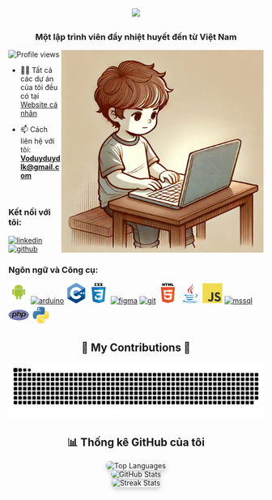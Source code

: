 <h1 align="center">
    <img src="https://readme-typing-svg.herokuapp.com/?font=Righteous&size=35&center=true&vCenter=true&width=500&height=70&duration=4000&lines=Xin+chào!+👋;+Tôi+là+Kelvin+Vo!;" />
</h1>

<h3 align="center">Một lập trình viên đầy nhiệt huyết đến từ Việt Nam</h3>


  <img src="https://komarev.com/ghpvc/?username=joinney&label=Profile%20views&color=0e75b6&style=flat" alt="Profile views" />



 <img align="right" alt="Coding" width="400" src="https://github.com/Joinney/Joinney/blob/main/teopc.png" >


<br>

- 👨‍💻 Tất cả các dự án của tôi đều có tại [Website cá nhân](https://joinney.github.io/web-cv/)

- 📫 Cách liên hệ với tôi: **<a href="mailto:Voduyduydlk@gmail.com">Voduyduydlk@gmail.com</a>**

<br>

<h3 align="left">Kết nối với tôi:</h3>
<p align="left">
  <a href="https://linkedin.com" target="_blank"><img src="https://www.vectorlogo.zone/logos/linkedin/linkedin-icon.svg" alt="linkedin" width="40" height="40" style="margin-right: 10px;" /></a>
  <a href="https://github.com/joinney" target="_blank"><img src="https://www.vectorlogo.zone/logos/github/github-icon.svg" alt="github" width="40" height="40" style="margin-right: 10px;" /></a>
</p>

<h3 align="left">Ngôn ngữ và Công cụ:</h3>
<p align="left">
  <a href="https://developer.android.com" target="_blank"><img src="https://raw.githubusercontent.com/devicons/devicon/master/icons/android/android-original-wordmark.svg" alt="android" width="40" height="40"/></a>
  <a href="https://www.arduino.cc/" target="_blank"><img src="https://cdn.worldvectorlogo.com/logos/arduino-1.svg" alt="arduino" width="40" height="40"/></a>
  <a href="https://www.w3schools.com/cpp/" target="_blank"><img src="https://raw.githubusercontent.com/devicons/devicon/master/icons/cplusplus/cplusplus-original.svg" alt="cplusplus" width="40" height="40"/></a>
  <a href="https://www.w3schools.com/css/" target="_blank"><img src="https://raw.githubusercontent.com/devicons/devicon/master/icons/css3/css3-original-wordmark.svg" alt="css3" width="40" height="40"/></a>
  <a href="https://www.figma.com/" target="_blank"><img src="https://www.vectorlogo.zone/logos/figma/figma-icon.svg" alt="figma" width="40" height="40"/></a>
  <a href="https://git-scm.com/" target="_blank"><img src="https://www.vectorlogo.zone/logos/git-scm/git-scm-icon.svg" alt="git" width="40" height="40"/></a>
  <a href="https://www.w3.org/html/" target="_blank"><img src="https://raw.githubusercontent.com/devicons/devicon/master/icons/html5/html5-original-wordmark.svg" alt="html5" width="40" height="40"/></a>
  <a href="https://www.java.com" target="_blank"><img src="https://raw.githubusercontent.com/devicons/devicon/master/icons/java/java-original.svg" alt="java" width="40" height="40"/></a>
  <a href="https://developer.mozilla.org/en-US/docs/Web/JavaScript" target="_blank"><img src="https://raw.githubusercontent.com/devicons/devicon/master/icons/javascript/javascript-original.svg" alt="javascript" width="40" height="40"/></a>
  <a href="https://www.microsoft.com/en-us/sql-server" target="_blank"><img src="https://www.svgrepo.com/show/303229/microsoft-sql-server-logo.svg" alt="mssql" width="40" height="40"/></a>
  <a href="https://www.php.net" target="_blank"><img src="https://raw.githubusercontent.com/devicons/devicon/master/icons/php/php-original.svg" alt="php" width="40" height="40"/></a>
  <a href="https://www.python.org" target="_blank"><img src="https://raw.githubusercontent.com/devicons/devicon/master/icons/python/python-original.svg" alt="python" width="40" height="40"/></a>
</p>

<div align="center">
  <h2>🐍 My Contributions 🐍</h2>
  <img alt="snake eating my contributions" src="https://raw.githubusercontent.com/salesp07/salesp07/output/github-contribution-grid-snake.svg" />
</div>
<div align="center">
  <h2>📊 Thống kê GitHub của tôi</h2>
  
  <div style="display: flex; justify-content: center; gap: 20px; flex-wrap: wrap;">
    <img src="https://github-readme-stats.vercel.app/api/top-langs?username=joinney&show_icons=true&locale=vi&layout=compact" alt="Top Languages" style="border-radius: 8px; box-shadow: 0 4px 8px rgba(0, 0, 0, 0.2);" />
    
    
  </div>
    <img src="https://github-readme-stats.vercel.app/api?username=joinney&show_icons=true&locale=vi" alt="GitHub Stats" style="border-radius: 8px; box-shadow: 0 4px 8px rgba(0, 0, 0, 0.2);" />
  <br>

  <img src="https://github-readme-streak-stats.herokuapp.com/?user=joinney&" alt="Streak Stats" style="border-radius: 8px; box-shadow: 0 4px 8px rgba(0, 0, 0, 0.2);" />
</div>
